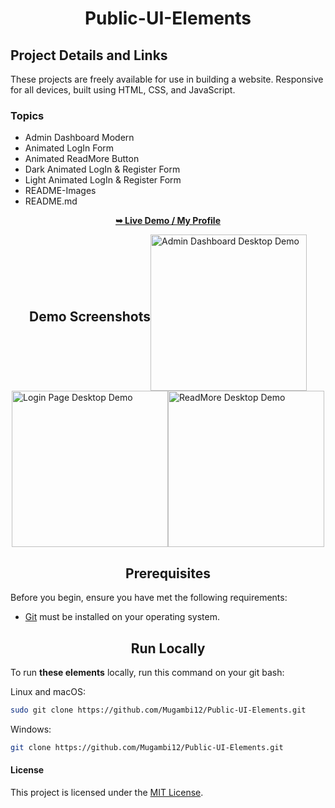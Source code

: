 <h1 align="center">Public-UI-Elements</h1>

<div align="center">
  <h2 align="left">Project Details and Links</h2>

  <p align="left">These projects are freely available for use in building a website. Responsive for all devices, built using HTML, CSS, and JavaScript.</p>

  <h3 align="left">Topics</h3>
    
  <ul align="left">
    <li>Admin Dashboard Modern</li>
    <li>Animated LogIn Form</li>
    <li>Animated ReadMore Button</li>
    <li>Dark Animated LogIn & Register Form</li>
    <li>Light Animated LogIn & Register Form</li>
    <li>README-Images</li>
    <li>README.md</li>
  </ul>

  <a href="https://github.com/Mugambi12"><strong>➥ Live Demo / My Profile</strong></a>

</div>

<div style="display: flex; justify-content: center; align-items: center; align-items: center; flex-wrap: wrap;">
  <h2 align="center">Demo Screenshots</h2>

  <img src="./README-Images/AdminDashboard.png" alt="Admin Dashboard Desktop Demo" title="Desktop Demo" width="250px">
  <img src="./README-Images/LoginPage.png" alt="Login Page Desktop Demo" title="Desktop Demo" width="250px">
  <img src="./README-Images/ReadMore.png" alt="ReadMore Desktop Demo" title="Desktop Demo" width="250px">
</div>

<h2 align="center">Prerequisites</h2>

Before you begin, ensure you have met the following requirements:

* [Git](https://git-scm.com/downloads "Download Git") must be installed on your operating system.

<h2 align="center">Run Locally</h2>

To run **these elements** locally, run this command on your git bash:

Linux and macOS:

```bash
sudo git clone https://github.com/Mugambi12/Public-UI-Elements.git
```

Windows:

```bash
git clone https://github.com/Mugambi12/Public-UI-Elements.git
```

#### License

This project is licensed under the [MIT License](https://choosealicense.com/licenses/mit/).
